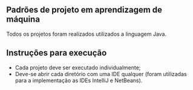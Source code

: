 ## Padrões de projeto em aprendizagem de máquina

Todos os projetos foram realizados utilizados a linguagem Java.

## Instruções para execução

- Cada projeto deve ser executado individualmente;
- Deve-se abrir cada  diretório com uma IDE qualquer (foram utilizadas para a implementação as IDEs IntelliJ e NetBeans).
